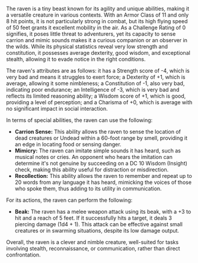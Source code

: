 The raven is a tiny beast known for its agility and unique abilities, making it a versatile creature in various contexts. With an Armor Class of 11 and only 8 hit points, it is not particularly strong in combat, but its high flying speed of 50 feet grants it excellent mobility in the air. As a Challenge Rating of 0 signifies, it poses little threat to adventurers, yet its capacity to sense carrion and mimic sounds makes it a curious companion or an observer in the wilds. While its physical statistics reveal very low strength and constitution, it possesses average dexterity, good wisdom, and exceptional stealth, allowing it to evade notice in the right conditions.

The raven's attributes are as follows: it has a Strength score of -4, which is very bad and means it struggles to exert force; a Dexterity of +1, which is average, allowing it some nimbleness; a Constitution of -1, also very bad, indicating poor endurance; an Intelligence of -3, which is very bad and reflects its limited reasoning ability; a Wisdom score of +1, which is good, providing a level of perception; and a Charisma of +0, which is average with no significant impact in social interaction.

In terms of special abilities, the raven can use the following:

- **Carrion Sense:** This ability allows the raven to sense the location of dead creatures or Undead within a 60-foot range by smell, providing it an edge in locating food or sensing danger.
- **Mimicry:** The raven can imitate simple sounds it has heard, such as musical notes or cries. An opponent who hears the imitation can determine it's not genuine by succeeding on a DC 10 Wisdom (Insight) check, making this ability useful for distraction or misdirection.
- **Recollection:** This ability allows the raven to remember and repeat up to 20 words from any language it has heard, mimicking the voices of those who spoke them, thus adding to its utility in communication.

For its actions, the raven can perform the following:

- **Beak:** The raven has a melee weapon attack using its beak, with a +3 to hit and a reach of 5 feet. If it successfully hits a target, it deals 3 piercing damage (1d4 + 1). This attack can be effective against small creatures or in swarming situations, despite its low damage output.

Overall, the raven is a clever and nimble creature, well-suited for tasks involving stealth, reconnaissance, or communication, rather than direct confrontation.